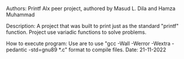Authors:
Printf Alx peer project, authored by Masud L. Dila and Hamza Muhammad 

Description:
A project that was built to print just as the standard "printf" function. Project use variadic functions to solve problems.

How to execute program:
Use are to use "gcc -Wall -Werror -Wextra -pedantic -std=gnu89 *.c" format to compile files.
Date:
21-11-2022
